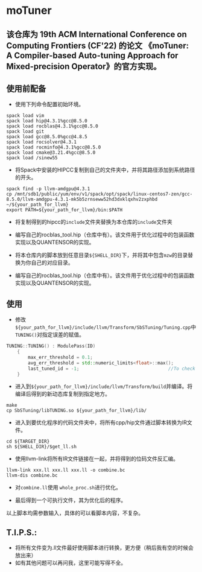 # moTuner

## 该仓库为 19th ACM International Conference on Computing Frontiers (CF'22) 的论文 《moTuner: A Compiler-based Auto-tuning Approach for Mixed-precision Operator》的官方实现。

## 使用前配备

* 使用下列命令配置初始环境。
```shell
spack load vim
spack load hip@4.3.1%gcc@8.5.0
spack load rocblas@4.3.1%gcc@8.5.0
spack load git
spack load gcc@8.5.0%gcc@4.8.5
spack load rocsolver@4.3.1
spack load rocminfo@4.3.1%gcc@8.5.0
spack load cmake@3.21.4%gcc@8.5.0
spack load /sinew55
```

* 将Spack中安装的HIPCC复制到自己的文件夹中，并将其路径添加到系统路径的开头。
```shell
spack find -p llvm-amdgpu@4.3.1
cp /mnt/sdb1/public/yum/env/v1/spack/opt/spack/linux-centos7-zen/gcc-8.5.0/llvm-amdgpu-4.3.1-mk5b5zrnseww52hd3dxklqxhv2zxphbd ~/${your_path_for_llvm}
export PATH=${your_path_for_llvm}/bin:$PATH
```

* 将复制得到的hipcc的`include`文件夹替换为本仓库的`include`文件夹

* 编写自己的rocblas_tool.hip（仓库中有）。该文件用于优化过程中的包装函数实现以及QUANTENSOR的实现。

* 将本仓库内的脚本放到任意目录`${SHELL_DIR}`下，并将其中包含`mzw`的目录替换为你自己的对应目录。

* 编写自己的rocblas_tool.hip（仓库中有）。该文件用于优化过程中的包装函数实现以及QUANTENSOR的实现。

## 使用

* 修改`${your_path_for_llvm}/include/llvm/Transform/SbSTuning/Tuning.cpp`中`TUNING()`对指定误差的赋值。
```C++
TUNING::TUNING() : ModulePass(ID)
    {
        max_err_threshold = 0.1;
        avg_err_threshold = std::numeric_limits<float>::max();
        last_tuned_id = -1;                                 //To check when first tuning
    }
```

* 进入到`${your_path_for_llvm}/include/llvm/Transform/build`并编译。将编译后得到的新动态库复制到指定地方。
```shell
make
cp SbSTuning/libTUNING.so ${your_path_for_llvm}/lib/
```

* 进入到要优化程序的代码文件夹中，将所有cpp/hip文件通过脚本转换为IR文件。
```shell
cd ${TARGET_DIR}
sh ${SHELL_DIR}/$get_ll.sh
```

* 使用llvm-link将所有IR文件链接在一起，并将得到的位码文件反汇编。
```shell
llvm-link xxx.ll xxx.ll xxx.ll -o combine.bc
llvm-dis combine.bc
```

* 对`combine.ll`使用 `whole_proc.sh`进行优化。

* 最后得到一个可执行文件，其为优化后的程序。

以上脚本均需参数输入，具体的可以看脚本内容，不复杂。

## T.I.P.S.:

* 将所有文件变为.ll文件最好使用脚本进行转换，更方便（稍后我有空的时候会放出来）
* 如有其他问题可以再问我，这里可能写得不全。
